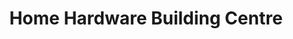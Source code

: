 ---
title: "Home Hardware Building Centre"
url: /moncton/home-hardware-building-centre/
shop: doityourself
---